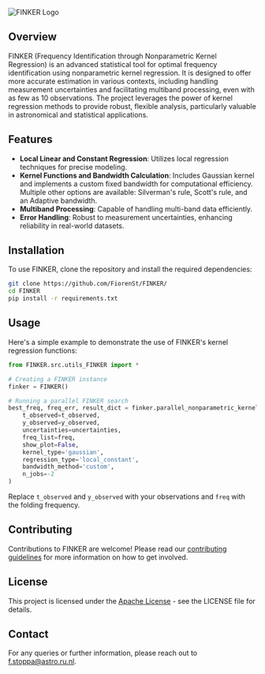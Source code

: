 

![FINKER Logo](https://see.fontimg.com/api/renderfont4/KpAp/eyJyIjoiZnMiLCJoIjo3NywidyI6MTAwMCwiZnMiOjc3LCJmZ2MiOiIjQjgxODIwIiwiYmdjIjoiI0ZGRkZGRiIsInQiOjF9/RklOS0VS/kg-second-chances-sketch.png)


## Overview

FINKER (Frequency Identification through Nonparametric Kernel Regression) is an advanced statistical tool for optimal frequency identification using nonparametric kernel regression. It is designed to offer more accurate estimation in various contexts, including handling measurement uncertainties and facilitating multiband processing, even with as few as 10 observations. The project leverages the power of kernel regression methods to provide robust, flexible analysis, particularly valuable in astronomical and statistical applications.

## Features

- **Local Linear and Constant Regression**: Utilizes local regression techniques for precise modeling.
- **Kernel Functions and Bandwidth Calculation**: Includes Gaussian kernel and implements a custom fixed bandwidth for computational efficiency. Multiple other options are available: Silverman's rule, Scott's rule, and an Adaptive bandwidth.
- **Multiband Processing**: Capable of handling multi-band data efficiently.
- **Error Handling**: Robust to measurement uncertainties, enhancing reliability in real-world datasets.

## Installation

To use FINKER, clone the repository and install the required dependencies:

```bash
git clone https://github.com/FiorenSt/FINKER/
cd FINKER
pip install -r requirements.txt
```

## Usage

Here's a simple example to demonstrate the use of FINKER's kernel regression functions:

```python
from FINKER.src.utils_FINKER import *

# Creating a FINKER instance
finker = FINKER()

# Running a parallel FINKER search
best_freq, freq_err, result_dict = finker.parallel_nonparametric_kernel_regression(
    t_observed=t_observed,
    y_observed=y_observed,
    uncertainties=uncertainties,
    freq_list=freq,
    show_plot=False,
    kernel_type='gaussian',
    regression_type='local_constant',
    bandwidth_method='custom',
    n_jobs=-2
)
```

Replace `t_observed` and `y_observed` with your observations and `freq` with the folding frequency.

## Contributing

Contributions to FINKER are welcome! Please read our [contributing guidelines](CONTRIBUTING.md) for more information on how to get involved.

## License

This project is licensed under the [Apache License](LICENSE) - see the LICENSE file for details.

## Contact

For any queries or further information, please reach out to f.stoppa@astro.ru.nl.
